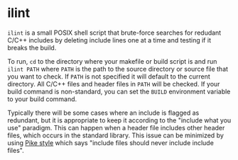 ilint
=====

`ilint` is a small POSIX shell script that brute-force searches for
redudant C/C++ includes by deleting include lines one at a time and testing
if it breaks the build.

To run, `cd` to the directory where your makefile or build script is and run
`ilint PATH` where `PATH` is the path to the source directory or source file
that you want to check.
If `PATH` is not specified it will default to the current directory.
All C/C++ files and header files in `PATH` will be checked.
If your build command is non-standard, you can set the `BUILD` environment
variable to your build command.

Typically there will be some cases where an include is flagged as redundant,
but it is appropriate to keep it according to the "include what you use"
paradigm. This can happen when a header file includes other header files, which
occurs in the standard library. This issue can be minimized by using
[Pike style](https://www.lysator.liu.se/c/pikestyle.html) which says
"include files should never include include files".
